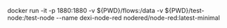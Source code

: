 docker run -it -p 1880:1880 -v ${PWD}/flows:/data -v ${PWD}/test-node:/test-node --name dexi-node-red nodered/node-red:latest-minimal